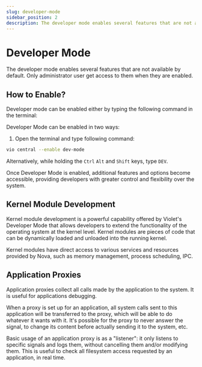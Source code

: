 ```yaml
---
slug: developer-mode
sidebar_position: 2
description: The developer mode enables several features that are not available by default.
---
```


# Developer Mode

The developer mode enables several features that are not
available by default. Only administrator user get access to
them when they are enabled.

## How to Enable?

Developer mode can be enabled either by typing the following command
in the terminal:

Developer Mode can be enabled in two ways:

1. Open the terminal and type following command:

```sh
vio central --enable dev-mode
```

Alternatively, while holding the `Ctrl` `Alt` and `Shift` keys, type `DEV`.

Once Developer Mode is enabled, additional features and options become accessible,
providing developers with greater control and flexibility over the system.

## Kernel Module Development

Kernel module development is a powerful capability offered by Violet's Developer
Mode that allows developers to extend the functionality of the operating system at
the kernel level. Kernel modules are pieces of code that can be dynamically loaded
and unloaded into the running kernel.

Kernel modules have direct access to various services and resources provided by Nova,
such as memory management, process scheduling, IPC.

## Application Proxies

Application proxies collect all calls made by the application to the system.
It is useful for applications debugging.

When a proxy is set up for an application, all system calls sent to this application
will be transferred to the proxy, which will be able to do whatever it wants with it.
It's possible for the proxy to never answer the signal, to change its content before actually sending it to the system, etc.

Basic usage of an application proxy is as a "listener": it only listens to
specific signals and logs them, without cancelling them and/or modifying them.
This is useful to check all filesystem access requested by an application, in real time.

